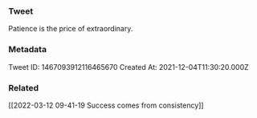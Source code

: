 ### Tweet
Patience is the price of extraordinary.

### Metadata
Tweet ID: 1467093912116465670
Created At: 2021-12-04T11:30:20.000Z

### Related
[[2022-03-12 09-41-19 Success comes from consistency]]

